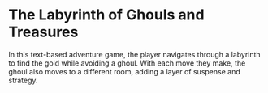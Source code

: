 # The Labyrinth of Ghouls and Treasures

In this text-based adventure game, the player navigates through a labyrinth to find the gold while avoiding a ghoul. With each move they make, the ghoul also moves to a different room, adding a layer of suspense and strategy.
